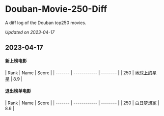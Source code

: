 # Douban-Movie-250-Diff

A diff log of the Douban top250 movies.

*Updated on 2023-04-17*

## 2023-04-17

#### 新上榜电影

|   Rank  |     Name     |   Score  |
                              | ------- | ------------ | -------- |
| 250 | [地球上的星星](https://movie.douban.com/subject/2363506) | 8.9 |


#### 退出榜单电影

|   Rank  |     Name     |   Score  |
                              | ------- | ------------ | -------- |
| 250 | [白日梦想家](https://movie.douban.com/subject/2133323) | 8.6 |
